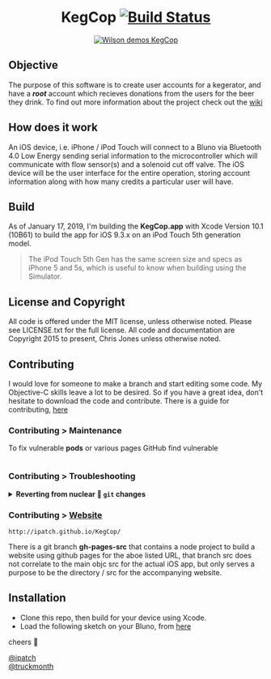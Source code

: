 <div align="center">

<a id="kegcop"></a>

# KegCop [![Build Status](https://travis-ci.org/ipatch/KegCop.svg?branch=master)](https://travis-ci.org/ipatch/KegCop)

[![Wilson demos KegCop](http://img.youtube.com/vi/1a6hxUb3zfU/0.jpg)](http://www.youtube.com/watch?v=1a6hxUb3zfU)

</div>

<a id="objective"></a>

## Objective

The purpose of this software is to create user accounts for a kegerator, and have a **_root_** account which recieves donations from the users for the beer they drink.  To find out more information about the project check out the [wiki](https://github.com/ipatch/KegCop/wiki)

<a id="how-does-it-work"></a>

## How does it work

An iOS device, i.e. iPhone / iPod Touch will connect to a Bluno via Bluetooth 4.0 Low Energy sending serial information to the microcontroller which will communicate with flow sensor(s) and a solenoid cut off valve.  The iOS device will be the user interface for the entire operation, storing account information along with how many credits a particular user will have.

<a id="build"></a>

## Build

As of January 17, 2019, I'm building the **KegCop.app** with Xcode Version 10.1 (10B61) to build the app for iOS 9.3.x on an iPod Touch 5th generation model.

> The iPod Touch 5th Gen has the same screen size and specs as iPhone 5 and 5s, which is useful to know when building using the Simulator.

<a id="license-and-copyright"></a>

## License and Copyright

All code is offered under the MIT license, unless otherwise noted.  Please see LICENSE.txt for
the full license.  All code and documentation are Copyright 2015 to present, Chris Jones unless otherwise noted.

<a id="contributing"></a>

## Contributing

I would love for someone to make a branch and start editing some code.  My Objective-C skills leave a lot to be desired.  So if you have a great idea, don't hesitate to download the code and contribute.  There is a guide for contributing, [here](https://github.com/ipatch/KegCop/wiki/Contribute)

### Contributing > Maintenance

To fix vulnerable **pods** or various pages GitHub find vulnerable

```shell

```

### Contributing > Troubleshooting

<details>
<summary><strong>Reverting from nuclear 🤯 <code>git</code> changes</strong></summary>

#### Workaround > git

god forbid‚™️ I `merge` then `push` a branch into master that I did not mean to, perform the below steps

```shell
git reset --hard [tag/branch/commit id]
echo "reset local working branch, ie. [master] to one of the specified fields"
git push [remote(s)] -f
echo "[remote] can be `origin` or `upstream`"
echo "NOTE: the above two step should revert a brach local and remote from nuclear changes"
```

</details>

### Contributing > [Website](http://ipatch.github.io/KegCop/)

```shell
http://ipatch.github.io/KegCop/
```

There is a git branch **gh-pages-src** that contains a node project to build a website using github pages for the aboe listed URL, that branch src does not correlate to the main objc src for the actual iOS app, but only serves a purpose to be the directory / src for the accompanying website.

<a id="installation"></a>

## Installation

- Clone this repo, then build for your device using Xcode.
- Load the following sketch on your Bluno, from [here](https://github.com/ipatch/KegCop/blob/master/KegCop-Bluno-sketch.c)

cheers 🍻

[@ipatch](https://github.com/ipatch)<br />
[@truckmonth](https://twitter.com/truckmonth)
